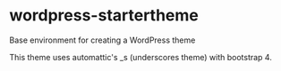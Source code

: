 # wordpress-startertheme
Base environment for creating a WordPress theme

This theme uses automattic's _s (underscores theme) with bootstrap 4.
